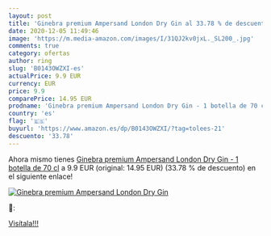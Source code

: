 ```yaml
---
layout: post
title: 'Ginebra premium Ampersand London Dry Gin al 33.78 % de descuento'
date: 2020-12-05 11:49:46
image: 'https://m.media-amazon.com/images/I/31QJ2kv0jxL._SL200_.jpg'
comments: true
category: ofertas
author: ring
slug: 'B0143OWZXI-es'
actualPrice: 9.9 EUR
currency: EUR
price: 9.9
comparePrice: 14.95 EUR
prodname: 'Ginebra premium Ampersand London Dry Gin - 1 botella de 70 cl'
country: 'es'
flag: '🇪🇸'
buyurl: 'https://www.amazon.es/dp/B0143OWZXI/?tag=tolees-21'
descuento: '33.78'
---
```


Ahora mismo tienes [Ginebra premium Ampersand London Dry Gin - 1 botella de 70 cl](https://www.amazon.es/dp/B0143OWZXI/?tag=tolees-21) a 9.9 EUR (original: 14.95 EUR) (33.78 %  de descuento) en el siguiente enlace!

[![Ginebra premium Ampersand London Dry Gin](https://m.media-amazon.com/images/I/31QJ2kv0jxL._SL200_.jpg)](https://www.amazon.es/dp/B0143OWZXI/?tag=tolees-21)

🔎:


[Visítala!!!](https://www.amazon.es/dp/B0143OWZXI/?tag=tolees-21)
